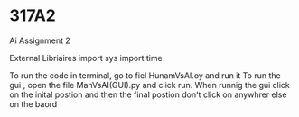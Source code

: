 # 317A2
Ai Assignment 2

External Libriaires
import sys
import time

To run the code in terminal, go to fiel HunamVsAI.oy and run it
To run the gui , open the file ManVsAI(GUI).py  and click run.
When runnig the gui click on the inital postion and then the final postion don't click on anywhrer else on the baord